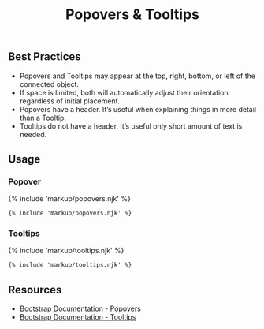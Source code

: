﻿---
title: Popovers & Tooltips
summary: Popovers & Tooltips provide additional context to users about a connected item.
tags: components
layout: guide
eleventyNavigation:
  key: Popovers & Tooltips
  parent: Components
  order: 240
  excerpt: Popovers & Tooltips provide additional context to users about a connected item.
  img: /img/illustrations/illus-popovers-tooltips.svg
---

## Best Practices

- Popovers and Tooltips may appear at the top, right, bottom, or left of the connected object.
- If space is limited, both will automatically adjust their orientation regardless of initial placement.
- Popovers have a header. It’s useful when explaining things in more detail than a Tooltip.
- Tooltips do not have a header. It’s useful only short amount of text is needed.

## Usage

### Popover

{% include 'markup/popovers.njk' %}

``` html
{% include 'markup/popovers.njk' %}
```

### Tooltips

{% include 'markup/tooltips.njk' %}

``` html
{% include 'markup/tooltips.njk' %}
```

## Resources

* <a href="https://getbootstrap.com/docs/5.2/components/popovers/" target="_blank">Bootstrap Documentation - Popovers</a>
* <a href="https://getbootstrap.com/docs/5.2/components/tooltips/" target="_blank">Bootstrap Documentation - Tooltips</a>
